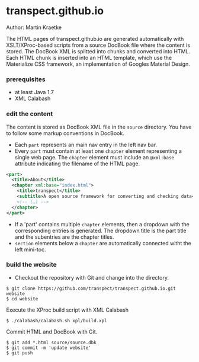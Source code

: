 # transpect.github.io

Author: Martin Kraetke


The HTML pages of transpect.github.io are generated automatically with XSLT/XProc-based scripts from 
a source DocBook file where the content is stored. The DocBook XML is splitted into chunks and converted into HTML. 
Each HTML chunk is inserted into an HTML template, which use the Materialize CSS framework, an 
implementation of Googles Material Design.

### prerequisites

* at least Java 1.7
* XML Calabash

### edit the content

The content is stored as DocBook XML file in the `source` directory. You have to follow some markup conventions in DocBook.

* Each `part` represents an main nav entry in the left nav bar.
* Every `part` must contain at least one `chapter` element representing a single web page. The `chapter` element must 
include an `@xml:base` attribute indicating the filename of the HTML page.
```xml
<part>
  <title>About</title>
  <chapter xml:base="index.html">
    <title>transpect</title>
    <subtitle>A open source framework for converting and checking data</subtitle>
    <!-- (…) --> 
  </chapter>
</part>
```
* If a 'part' contains multiple `chapter` elements, then a dropdown with the corresponding entries is generated. 
The dropdown title is the part title and the subentries are the chapter titles.
* `section` elements below a `chapter` are automatically connected witht the left mini-toc.

### build the website

* Checkout the repository with Git and change into the directory.

```
$ git clone https://github.com/transpect/transpect.github.io.git website
$ cd website
```
Execute the XProc build script with XML Calabash

```
$ ./calabash/calabash.sh xpl/build.xpl
```

Commit HTML and DocBook with Git.

```
$ git add *.html source/source.dbk
$ git commit -m 'update website'
$ git push
```
